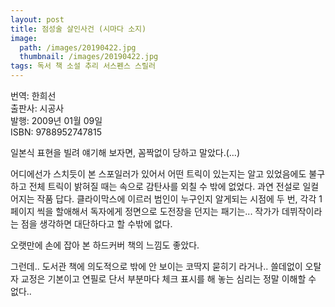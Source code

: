 ```yaml
---
layout: post
title: 점성술 살인사건 (시마다 소지)
image:
  path: /images/20190422.jpg
  thumbnail: /images/20190422.jpg
tags: 독서 책 소설 추리 서스펜스 스릴러
---
```


번역: 한희선   
출판사: 시공사   
발행: 2009년 01월 09일   
ISBN: 9788952747815


일본식 표현을 빌려 얘기해 보자면, 꼼짝없이 당하고 말았다.(…)


어디에선가 스치듯이 본 스포일러가 있어서 어떤 트릭이 있는지는 알고 있었음에도 불구하고 전체 트릭이 밝혀질 때는 속으로 감탄사를 외칠 수 밖에 없었다. 과연 전설로 일컬어지는 작품 답다. 클라이막스에 이르러 범인이 누구인지 알게되는 시점에 두 번, 각각 1페이지 씩을 할애해서 독자에게 정면으로 도전장을 던지는 패기는... 작가가 데뷔작이라는 점을 생각하면 대단하다고 할 수밖에 없다.


오랫만에 손에 잡아 본 하드커버 책의 느낌도 좋았다.

그런데.. 도서관 책에 의도적으로 밖에 안 보이는 코딱지 묻히기 라거나.. 쓸데없이 오탈자 교정은 기본이고 연필로 단서 부분마다 체크 표시를 해 놓는 심리는 정말 이해할 수 없다..

